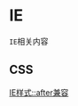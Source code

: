 <!--
 * @Author: tangdaoyong
 * @Date: 2021-04-14 11:51:44
 * @LastEditors: tangdaoyong
 * @LastEditTime: 2021-04-14 12:09:00
 * @Description: IE
-->
# IE

`IE`相关内容

## CSS

[IE样式::after兼容](./IE样式::after兼容.md)